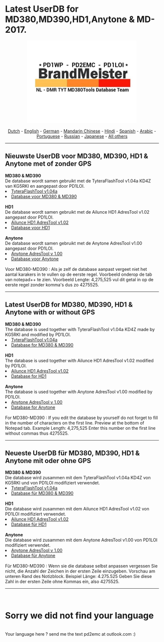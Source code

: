 # Latest UserDB for MD380,MD390,HD1,Anytone & MD-2017.
<p align="center">
<img src="BM-Logo.jpg" width="360">
</p>
<center>
<a href="#dutch">Dutch</a> - 
<a href="#english">English</a> - 
<a href="#german">German</a> -
<a href="#helpus">Mandarin Chinese</a> -
<a href="#helpus">Hindi</a> -
<a href="#helpus">Spanish</a> -
<a href="#helpus">Arabic</a> -
<a href="#helpus">Portuguese</a> -
<a href="#helpus">Russian</a> -
<a href="#helpus">Japanese</a> -
<a href="#helpus">All others</a>
</center>
<hr>
<h2 id="dutch">Nieuwste UserDB voor MD380, MD390, HD1 & Anytone met of zonder GPS</h2>
<b>MD380 & MD390</b>
</br>
De database wordt samen gebruikt met de TyteraFlashTool v1.04a KD4Z van KG5RKI en aangepast door PD1LOI.
<li>
<a href="https://github.com/PD1LOI/MD380tools/raw/master/TyteraFlashToolv1.04a-KD4Z.rar">TyteraFlashTool v1.04a</a>
</li><li>
<a href="https://github.com/PD1LOI/MD380tools/raw/master/user.bin">Database voor MD380 & MD390</a>
</li>
</br>
<b>HD1</b>
</br>
De database wordt samen gebruikt met de Ailunce HD1 AdresTool v1.02 aangepast door PD1LOI.
<li>
<a href="https://github.com/PD1LOI/MD380tools/raw/master/Ailunce%20HD1-AdresTool.zip">Ailunce HD1 AdresTool v1.02</a>
</li><li>
<a href="https://github.com/PD1LOI/MD380tools/raw/master/userhd.csv">Database voor HD1</a>
</li>
</br>
<b>Anytone</b>
</br>
De database wordt samen gebruikt met de Anytone AdresTool v1.00 aangepast door PD1LOI.
<li>
<a href="https://github.com/PD1LOI/MD380tools/raw/master/Anytone%20AdresTool%20v%201.00.rar">Anytone AdresTool v 1.00</a>
</li><li>
<a href="https://github.com/PD1LOI/MD380tools/raw/master/userat.csv">Database voor Anytone</a>
</li>
</br>
Voor MD380-MD390 : Als je zelf de database aanpast vergeet niet het aantal karakers in te vullen op de eerste regel. Voorbeeld onderop de tab van notepad++ te zien. Voorbeeld Lengte: 4,275,525 vul dit getal in op de eerste regel zonder komma's dus zo 4275525.
<hr>
<h2 id="english">Latest UserDB for MD380, MD390, HD1 & Anytone with or without GPS</h2>
<b>MD380 & MD390</b>
</br>
The database is used together with TyteraFlashTool v1.04a KD4Z made by KG5RKI and modified by PD1LOI. 
<li>
<a href="https://github.com/PD1LOI/MD380tools/raw/master/TyteraFlashToolv1.04a-KD4Z.rar">TyteraFlashTool v1.04a</a>
</li><li>
<a href="https://github.com/PD1LOI/MD380tools/raw/master/user.bin">Database for MD380 & MD390</a>
</li>
</br>
<b>HD1</b>
</br>
The database is used together with Ailunce HD1 AdresTool v1.02 modified by PD1LOI.
<li>
<a href="https://github.com/PD1LOI/MD380tools/raw/master/Ailunce%20HD1-AdresTool.zip">Ailunce HD1 AdresTool v1.02</a>
</li><li>
<a href="https://github.com/PD1LOI/MD380tools/raw/master/userhd.csv">Database for HD1</a>
</li>
</br>
<b>Anytone</b>
</br>
The database is used together with Anytone AdresTool v1.00 modified by PD1LOI.
<li>
<a href="https://github.com/PD1LOI/MD380tools/raw/master/Anytone%20AdresTool%20v%201.00.rar">Anytone AdresTool v 1.00</a>
</li><li>
<a href="https://github.com/PD1LOI/MD380tools/raw/master/userat.csv">Database for Anytone</a>
</li>
</br>
For MD380-MD390 : If you edit the database by yourself do not forget to fill in the number of characters on the first line. Preview at the bottom of Notepad tab. Example Length: 4,275,525 Enter this number on the first line without commas thus 4275525.
<hr>
<h2 id="german">Neueste UserDB für MD380, MD390, HD1 & Anytone mit oder ohne GPS</h2>
<b>MD380 & MD390</b>
</br>
Die database wird zusammen mit dem TyteraFlashTool v1.04a KD4Z von KG5RKI und von PD1LOI modifiziert verwendet.
<li>
<a href="https://github.com/PD1LOI/MD380tools/raw/master/TyteraFlashToolv1.04a-KD4Z.rar">TyteraFlashTool v1.04a</a>
</li><li>
<a href="https://github.com/PD1LOI/MD380tools/raw/master/user.bin">Database für MD380 & MD390</a>
</li>
</br>
<b>HD1</b>
</br>
Die database wird zusammen mit dem Ailunce HD1 AdresTool v1.02 von PD1LOI modifiziert verwendet.
<li>
<a href="https://github.com/PD1LOI/MD380tools/raw/master/Ailunce%20HD1-AdresTool.zip">Ailunce HD1 AdresTool v1.02</a>
</li><li>
<a href="https://github.com/PD1LOI/MD380tools/raw/master/userhd.csv">Database für HD1</a>
</li>
</br>
<b>Anytone</b>
</br>
Die database wird zusammen mit dem Anytone AdresTool v1.00 von PD1LOI modifiziert verwendet.
<li>
<a href="https://github.com/PD1LOI/MD380tools/raw/master/Anytone%20AdresTool%20v%201.00.rar">Anytone AdresTool v 1.00</a>
</li><li>
<a href="https://github.com/PD1LOI/MD380tools/raw/master/userat.csv">Database für Anytone</a>
</li>
</br>
Fũr MD380-MD390 : Wenn sie die database selbst anpassen vergessen Sie nicht, die Anzahl der Zeichen in der ersten Zeile einzugeben. Vorschau am unteren Rand des Notizblock. Beispiel Länge: 4.275.525 Geben Sie diese Zahl in der ersten Zeile ohne Kommas ein, also 4275525.
<hr>
</br>
<h1 id="helpus">Sorry we did not find your language</h1>
</br>
Your language here ? send me the text pd2emc at outlook.com :)

